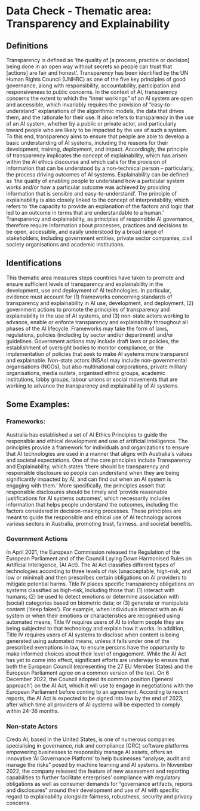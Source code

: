 
# Data Check - Thematic area: Transparency and Explainability

## Definitions

Transparency is defined as ‘the quality of [a process, practice or decision] being done in an open way without secrets so people can trust that [actions] are fair and honest’. Transparency has been identified by the UN Human Rights Council (UNHRC) as one of the five key principles of good governance, along with responsibility, accountability, participation and responsiveness to public concerns.
In the context of AI, transparency concerns the extent to which the “inner workings” of an AI system are open and accessible, which invariably requires the provision of “easy-to-understand” explanations of the algorithmic models, the data that drives them, and the rationale for their use. It also refers to transparency in the use of an AI system, whether by a public or private actor, and particularly toward people who are likely to be impacted by the use of such a system. To this end, transparency aims to ensure that people are able to develop a basic understanding of AI systems, including the reasons for their development, training, deployment, and impact.
Accordingly, the principle of transparency implicates the concept of explainability, which has arisen within the AI ethics discourse and which calls for the provision of information that can be understood by a non-technical person – particularly, the process driving outcomes of AI systems. Explainability can be defined as ‘the quality of enabling people to understand how a particular system works and/or how a particular outcome was achieved by providing information that is sensible and easy-to-understand’. The principle of explainability is also closely linked to the concept of interpretability, which refers to ‘the capacity to provide an explanation of the factors and logic that led to an outcome in terms that are understandable to a human.’
Transparency and explainability, as principles of responsible AI governance, therefore require information about processes, practices and decisions to be open, accessible, and easily understood by a broad range of stakeholders, including government entities, private sector companies, civil society organisations and academic institutions.

## Identifications

This thematic area measures steps countries have taken to promote and ensure sufficient levels of transparency and explainability in the development, use and deployment of AI technologies. In particular, evidence must account for (1) frameworks concerning standards of transparency and explainability in AI use, development, and deployment, (2) government actions to promote the principles of transparency and explainability in the use of AI systems, and (3) non-state actors working to advance, enable or enforce transparency and explainability throughout all phases of the AI lifecycle.
Frameworks may take the form of laws, regulations, policies (including by sector and/or department) and/or guidelines. Government actions may include draft laws or policies, the establishment of oversight bodies to monitor compliance, or the implementation of policies that seek to make AI systems more transparent and explainable. Non-state actors (NSAs) may include non-governmental organisations (NGOs), but also multinational corporations, private military organisations, media outlets, organised ethnic groups, academic institutions, lobby groups, labour unions or social movements that are working to advance the transparency and explainability of AI systems.

## Some Examples:

### Frameworks:

Australia has established a set of AI Ethics Principles to guide the responsible and ethical development and use of artificial intelligence. The principles provide a framework for individuals and organizations to ensure that AI technologies are used in a manner that aligns with Australia's values and societal expectations. One of the core principles include Transparency and Explainability, which states ‘there should be transparency and responsible disclosure so people can understand when they are being significantly impacted by AI, and can find out when an AI system is engaging with them.’ More specifically, the principles assert that responsible disclosures should be timely and ‘provide reasonable justifications for AI systems outcomes’, which necessarily includes information that helps people understand the outcomes, including the factors considered in decision-making processes. These principles are meant to guide the responsible and ethical use of AI technology across various sectors in Australia, promoting trust, fairness, and societal benefits.

### Government Actions

In April 2021, the European Commission released the Regulation of the European Parliament and of the Council Laying Down Harmonised Rules on Artificial Intelligence, (AI Act). The AI Act classifies different types of technologies according to three levels of risk (unacceptable, high-risk, and low or minimal) and then prescribes certain obligations on AI providers to mitigate potential harms. Title IV places specific transparency obligations on systems classified as high-risk, including those that: (1) interact with humans; (2) be used to detect emotions or determine association with (social) categories based on biometric data; or (3) generate or manipulate content (‘deep fakes’). For example, when individuals interact with an AI system or when their emotions or characteristics are recognised using automated means, Title IV requires users of AI to inform people they are being subjected to that technology and explain how it works. In addition, Title IV requires users of AI systems to disclose when content is being generated using automated means, unless it falls under one of the prescribed exemptions in law, to ensure persons have the opportunity to make informed choices about their level of engagement.
While the AI Act has yet to come into effect, significant efforts are underway to ensure that both the European Council (representing the 27 EU Member States) and the European Parliament agree on a common version of the text. On 6 December 2022, the Council adopted its common position (‘general approach’) on the AI Act, which it will use to engage in negotiations with the European Parliament before coming to an agreement. According to recent reports, the AI Act is expected to be signed into law by the end of 2023, after which time all providers of AI systems will be expected to comply within 24-36 months.

### Non-state Actors

Credo AI, based in the United States, is one of numerous companies specialising in governance, risk and compliance (GRC) software platforms empowering businesses to responsibly manage AI assets, offers an innovative ‘AI Governance Platform’ to help businesses “analyse, audit and manage the risks” posed by machine learning and AI systems. In November 2022, the company released the feature of new assessment and reporting capabilities to further facilitate enterprises’ compliance with regulatory obligations as well as consumer demands for “governance artifacts, reports and disclosures” around their development and use of AI with specific regard to explainability alongside fairness, robustness, security and privacy concerns.
